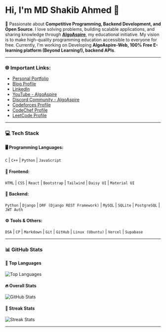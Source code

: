 # Hi, I'm **MD Shakib Ahmed** 👋

🚀 Passionate about **Competitive Programming, Backend Development, and Open Source**. I love solving problems, building scalable applications, and sharing knowledge through <a href="https://www.youtube.com/@algoaspire/" target="_blank">**AlgoAspire**</a>, my educational initiative. My vision is to make high-quality programming education accessible to everyone for free. Currently, I'm working on Developing **AlgoAspire-Web, 100% Free E-learning platform (Beyond Learning!), backend APIs**.

---

### 🌐 **Important Links:**
- <a href="https://mdshakib007.vercel.app/" target="_blank">Personal Portfolio</a>
- <a href="https://aspire-thought.vercel.app/visit_profile.html?author_id=3" target="_blank">Blog Profile</a>  
- <a href="https://linkedin.com/in/mdshakib00777/" target="_blank">LinkedIn</a>  
- <a href="https://www.youtube.com/@algoaspire/" target="_blank">YouTube - AlgoAspire</a>  
- <a href="https://discord.gg/PRM5vGcSH9" target="_blank">Discord Community - AlgoAspire</a>  
- <a href="https://codeforces.com/profile/mdshakib007/" target="_blank">Codeforces Profile</a>  
- <a href="https://www.codechef.com/users/mdshakib007/" target="_blank">CodeChef Profile</a>  
- <a href="https://www.leetcode.com/mdshakib007/" target="_blank">LeetCode Profile</a>  

---

### 💻 **Tech Stack**

#### 🖥️ **Programming Languages:**
`C` | `C++` | `Python` | `JavaScript`

#### 🎨 **Frontend:**
`HTML` | `CSS` | `React` | `Bootstrap` | `Tailwind` | `Daisy UI` | `Material UI`

#### 🔧 **Backend:**
`Python` | `Django` | `DRF (Django REST Framework)` | `MySQL` | `SQLite` | `PostgreSQL` | `JWT Auth`

#### ⚙️ **Tools & Others:**
`DSA` | `CP` | `Markdown` | `Git` | `GitHub` | `Linux (Ubuntu)` | `Vercel` | `Supabase`

---

### 📊 **GitHub Stats**

#### 📌 **Top Languages**
<p>
  <img src="https://github-readme-stats.vercel.app/api/top-langs?username=mdshakib007&show_icons=true&locale=en&layout=compact" alt="Top Languages" />
</p>

#### 🔥 **Overall Stats**
<p>
  <img src="https://github-readme-stats.vercel.app/api?username=mdshakib007&show_icons=true&locale=en" alt="GitHub Stats" />
</p>

#### 🌟 **Streak Stats**
<p>
  <img src="https://github-readme-streak-stats.herokuapp.com/?user=mdshakib007&" alt="Streak Stats" />
</p>

---
